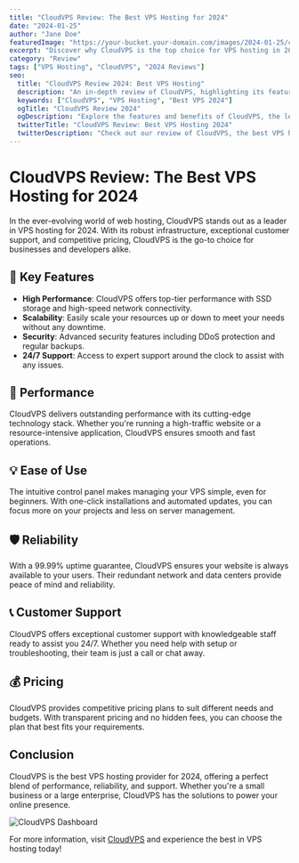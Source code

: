 ```yaml
---
title: "CloudVPS Review: The Best VPS Hosting for 2024"
date: "2024-01-25"
author: "Jane Doe"
featuredImage: "https://your-bucket.your-domain.com/images/2024-01-25/cloudvps-featured.jpg"
excerpt: "Discover why CloudVPS is the top choice for VPS hosting in 2024 with its unmatched performance, reliability, and customer support."
category: "Review"
tags: ["VPS Hosting", "CloudVPS", "2024 Reviews"]
seo:
  title: "CloudVPS Review 2024: Best VPS Hosting"
  description: "An in-depth review of CloudVPS, highlighting its features, performance, and why it's the best VPS hosting option for 2024."
  keywords: ["CloudVPS", "VPS Hosting", "Best VPS 2024"]
  ogTitle: "CloudVPS Review 2024"
  ogDescription: "Explore the features and benefits of CloudVPS, the leading VPS hosting provider for 2024."
  twitterTitle: "CloudVPS Review: Best VPS Hosting 2024"
  twitterDescription: "Check out our review of CloudVPS, the best VPS hosting provider for 2024."
---
```


# CloudVPS Review: The Best VPS Hosting for 2024

In the ever-evolving world of web hosting, CloudVPS stands out as a leader in VPS hosting for 2024. With its robust infrastructure, exceptional customer support, and competitive pricing, CloudVPS is the go-to choice for businesses and developers alike.

## 🌟 **Key Features**

- **High Performance**: CloudVPS offers top-tier performance with SSD storage and high-speed network connectivity.
- **Scalability**: Easily scale your resources up or down to meet your needs without any downtime.
- **Security**: Advanced security features including DDoS protection and regular backups.
- **24/7 Support**: Access to expert support around the clock to assist with any issues.

## 🚀 **Performance**

CloudVPS delivers outstanding performance with its cutting-edge technology stack. Whether you're running a high-traffic website or a resource-intensive application, CloudVPS ensures smooth and fast operations.

## 💡 **Ease of Use**

The intuitive control panel makes managing your VPS simple, even for beginners. With one-click installations and automated updates, you can focus more on your projects and less on server management.

## 🛡️ **Reliability**

With a 99.99% uptime guarantee, CloudVPS ensures your website is always available to your users. Their redundant network and data centers provide peace of mind and reliability.

## 📞 **Customer Support**

CloudVPS offers exceptional customer support with knowledgeable staff ready to assist you 24/7. Whether you need help with setup or troubleshooting, their team is just a call or chat away.

## 💰 **Pricing**

CloudVPS provides competitive pricing plans to suit different needs and budgets. With transparent pricing and no hidden fees, you can choose the plan that best fits your requirements.

## Conclusion

CloudVPS is the best VPS hosting provider for 2024, offering a perfect blend of performance, reliability, and support. Whether you're a small business or a large enterprise, CloudVPS has the solutions to power your online presence.

![CloudVPS Dashboard](https://your-bucket.your-domain.com/images/2024-01-25/cloudvps-dashboard.jpg)

For more information, visit [CloudVPS](https://cloudvps.example.com) and experience the best in VPS hosting today!